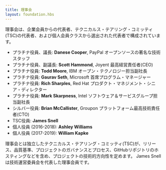 ```yaml
---
title: 理事会
layout: foundation.hbs
---
```


<!--
The Board of Directors is composed of representatives from corporate members, a representative of the Technical Steering Committee, and representatives elected by the individual membership class.
-->

理事会は、企業会員からの代表者、テクニカルス・テアリング・コミッティ(TSC)の代表者、および個人会員クラスから選出された代表者で構成されています。


<!--
* Platinum Director, Chairperson: **Danese Cooper**, Distinguished Member of Technical Staff - open source at PayPal.
* Platinum Director, Vice-Chairperson: **Scott Hammond**, Chief Executive Officer at Joyent.
* Platinum Director: **Todd Moore**, Vice President of Open Technology at IBM.
* Platinum Director: **Gaurav Seth**, Principal Program Manager at Microsoft.
* Platinum Director: **Rich Sharples**, Senior Director of Product Management at Red Hat.
* Platinum Director: **Mark Skarpness**, Vice President, Software and Services Group at Intel.
* Silver-Level Director: **Brian McCallister**, Chief Technology Officer of Platforms at Groupon.
* TSC Director: **James Snell**
* Individual Director (2016-2018): **Ashley Williams**
* Individual Director (2017-2019): **William Kapke**
-->
* プラチナ役員、議長: **Danese Cooper**, PayPal オープンソースの著名な技術スタッフ
* プラチナ役員、副議長: **Scott Hammond**, Joyent 最高経営責任者(CEO)
* プラチナ役員: **Todd Moore**, IBM オープン・テクノロジー担当副社長
* プラチナ役員: **Gaurav Seth**, Microsoft 首席プログラム・マネージャー
* プラチナ役員: **Rich Sharples**, Red Hat プロダクト・マネジメント・シニア・ディレクター
* プラチナ役員: **Mark Skarpness**, Intel ソフトウェア＆サービスグループ担当副社長
* シルバー役員: **Brian McCallister**, Groupon プラットフォーム最高技術責任者(CTO)
* TSC役員: **James Snell**
* 個人役員 (2016-2018): **Ashley Williams**
* 個人役員 (2017-2019): **William Kapke**

<!--
Independent of the Board, the Technical Steering Committee sets the technical direction of the project,
including releases, quality standards, project governance and process, GitHub repo hosting, etc. 
James Snell is the technical steering committee's board representative for the Board of Directors.
-->

理事会とは独立したテクニカルス・テアリング・コミッティ(TSC)が、リリース、品質基準、プロジェクトのガバナンスとプロセス、GitHubリポジトリのホスティングなどを含め、プロジェクトの技術的方向性を定めます。
James Snellは技術運営委員会を代表した理事会員です。
